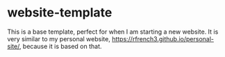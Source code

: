 # website-template
This is a base template, perfect for when I am starting a new website. It is very similar to my personal website, https://rfrench3.github.io/personal-site/, because it is based on that.
